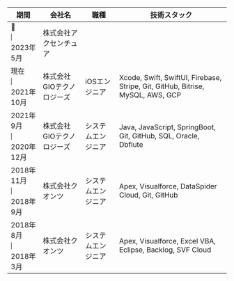 <table>
  <thead>
    <tr>
      <th>期間</th>
      <th>会社名</th>
      <th>職種</th>
      <th>技術スタック</th>
    </tr>
  </thead>
  <tbody>
    <tr>
      <td>🚀<br />︴<br />2023年5月</td>
      <td>株式会社アクセンチュア</td>
      <td>
        <!-- XXX -->
      </td>
      <td>
        <!-- XXX -->
      </td>
    </tr>
    <tr>
      <td>現在<br />︴<br />2021年10月</td>
      <td>株式会社GIOテクノロジーズ</td>
      <td>iOSエンジニア</td>
      <td>
        Xcode, Swift, SwiftUI, Firebase, Stripe, Git, GitHub, Bitrise, MySQL,
        AWS, GCP
      </td>
    </tr>
    <tr>
      <td>2021年9月<br />︴<br />2020年12月</td>
      <td>株式会社GIOテクノロジーズ</td>
      <td>システムエンジニア</td>
      <td>Java, JavaScript, SpringBoot, Git, GitHub, SQL, Oracle, Dbflute</td>
    </tr>
    <tr>
      <td>2018年11月<br />︴<br />2018年9月</td>
      <td>株式会社クオンツ</td>
      <td>システムエンジニア</td>
      <td>Apex, Visualforce, DataSpider Cloud, Git, GitHub</td>
    </tr>
    <tr>
      <td>2018年8月<br />︴<br />2018年3月</td>
      <td>株式会社クオンツ</td>
      <td>システムエンジニア</td>
      <td>Apex, Visualforce, Excel VBA, Eclipse, Backlog, SVF Cloud</td>
    </tr>
  </tbody>
</table>
